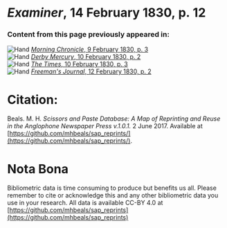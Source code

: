 # *Examiner*, 14 February 1830, p. 12  
  
### Content from this page previously appeared in:  
![Hand](http://scissorsandpaste.net/wp-content/uploads/2017/06/smallhandpointer.png) [*Morning Chronicle*, 9 February 1830, p. 3](https://mhbeals.github.io/sap_html/Morning-Chronicle/Morning-Chronicle-9-February-1830-p-3)  
![Hand](http://scissorsandpaste.net/wp-content/uploads/2017/06/smallhandpointer.png) [*Derby Mercury*, 10 February 1830, p. 2](https://mhbeals.github.io/sap_html/Derby-Mercury/Derby-Mercury-10-February-1830-p-2)  
![Hand](http://scissorsandpaste.net/wp-content/uploads/2017/06/smallhandpointer.png) [*The Times*, 10 February 1830, p. 3](https://mhbeals.github.io/sap_html/The-Times/The-Times-10-February-1830-p-3)  
![Hand](http://scissorsandpaste.net/wp-content/uploads/2017/06/smallhandpointer.png) [*Freeman's Journal*, 12 February 1830, p. 2](https://mhbeals.github.io/sap_html/Freeman's-Journal/Freeman's-Journal-12-February-1830-p-2)  


# Citation: 

Beals. M. H. *Scissors and Paste Database: A Map of Reprinting and Reuse in the Anglophone Newspaper Press v.1.0.1.* 2 June 2017. Available at [https://github.com/mhbeals/sap_reprints/](https://github.com/mhbeals/sap_reprints/). 

# Nota Bona

Bibliometric data is time consuming to produce but benefits us all. Please remember to cite or acknowledge this and any other bibliometric data you use in your research. All data is available CC-BY 4.0 at [https://github.com/mhbeals/sap_reprints](https://github.com/mhbeals/sap_reprints)